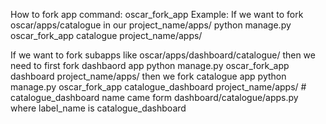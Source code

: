 How to fork app
command: oscar_fork_app
Example:
If we want to fork oscar/apps/catalogue in our project_name/apps/
python manage.py oscar_fork_app catalogue project_name/apps/

If we want to fork subapps like oscar/apps/dashboard/catalogue/ then we need to first fork dashbaord app
python manage.py oscar_fork_app dashboard project_name/apps/
then we fork catalogue app
python manage.py oscar_fork_app catalogue_dashboard project_name/apps/ # catalogue_dashboard name came form dashboard/catalogue/apps.py where label_name is catalogue_dashboard
